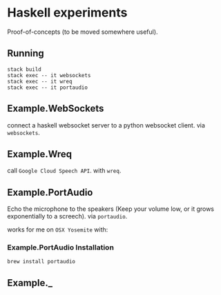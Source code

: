 # Haskell experiments

Proof-of-concepts (to be moved somewhere useful).

## Running

    stack build
    stack exec -- it websockets
    stack exec -- it wreq
    stack exec -- it portaudio

## Example.WebSockets

connect a haskell websocket server to a python websocket client. via `websockets`.

## Example.Wreq

call `Google Cloud Speech API`. with `wreq`.

## Example.PortAudio

Echo the microphone to the speakers (Keep your volume low, or it grows exponentially to a screech). via `portaudio`.

works for me on `OSX Yosemite` with:

### Example.PortAudio Installation

    brew install portaudio

## Example._
